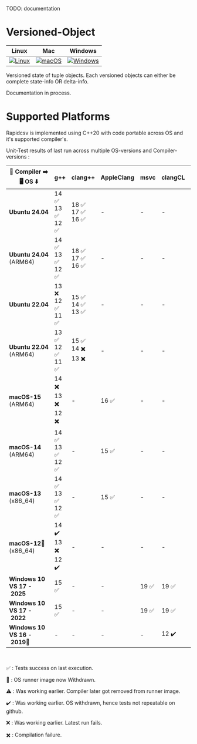 TODO: documentation


Versioned-Object
================

[//]: # (<img src="images/RefactoringInProgress.jpg" width="500">)

[//]: # (## Documentation is **NOT** updated to latest changes.)



| **Linux** | **Mac** | **Windows** |
|-----------|---------|-------------|
| [![Linux](https://github.com/panchaBhuta/DataStructureLib/actions/workflows/linux.yml/badge.svg)](https://github.com/panchaBhuta/DataStructureLib/actions/workflows/linux.yml) | [![macOS](https://github.com/panchaBhuta/DataStructureLib/actions/workflows/macos.yml/badge.svg)](https://github.com/panchaBhuta/DataStructureLib/actions/workflows/macos.yml) | [![Windows](https://github.com/panchaBhuta/DataStructureLib/actions/workflows/windows.yml/badge.svg)](https://github.com/panchaBhuta/DataStructureLib/actions/workflows/windows.yml) |

Versioned state of tuple objects. Each versioned objects can either be complete state-info OR delta-info.

Documentation in process.


Supported Platforms
===================
Rapidcsv is implemented using C++20 with code portable across OS and it's supported compiler's.<br>

Unit-Test results of last run across multiple OS-versions and Compiler-versions :

| <nobr>🤖&nbsp;Compiler&nbsp;➡️</nobr><br><nobr>🖥️ OS ⬇️</nobr> | **g++** | **clang++** | **AppleClang** | **msvc** | **clangCL** | default&nbsp;Compiler |
|------------|------------|------------------|--------------|--------------|--------------|--------------|
| **Ubuntu&nbsp;24.04** | 14 ✅<br>13 ✅<br>12 ✅ | 18 ✅<br>17 ✅<br>16 ✅ | - | - | - | default: g++-13<br>clang: clang++-18 |
| **Ubuntu&nbsp;24.04**<br>(ARM64) | 14 ✅<br>13 ✅<br>12 ✅ | 18 ✅<br>17 ✅<br>16 ✅ | - | - | - | default: g++-13<br>clang: clang++-18 |
| **Ubuntu&nbsp;22.04** | 13 ❌<br> 12 ✅<br>11 ✅ | 15 ✅<br>14 ✅<br>13 ✅ | - | - | - | default: g++-11<br>clang: clang++-14 |
| **Ubuntu&nbsp;22.04**<br>(ARM64) | 13 ✅<br> 12 ✅<br>11 ✅ | 15 ✅<br>14 ✖️<br>13 ✖️ | - | - | - | default: g++-11<br>clang: clang++-14 |
| **macOS-15**<br>(ARM64) | 14 ✖️<br> 13 ✖️<br>12 ✖️ | - | 16 ✅ | - | - | AppleClang&nbsp;16 |
| **macOS-14**<br>(ARM64) | 14 ✅<br> 13 ✅<br>12 ✅ | - | 15 ✅ | - | - | AppleClang&nbsp;15 |
| **macOS-13**<br>(x86_64) | 14 ✅<br> 13 ✅<br>12 ✅ | - | 15 ✅ | - | - | AppleClang&nbsp;15 |
| **macOS-12🦖**<br>(x86_64) | 14 ✔️<br> 13 ✖️<br>12 ✔️ | - | - | - | - | AppleClang&nbsp;14 |
| **Windows&nbsp;10<br>VS&nbsp;17&nbsp;-&nbsp;2025** | 15 ✅ | - | - | 19 ✅ | 19 ✅ | msvc 19 |
| **Windows&nbsp;10<br>VS&nbsp;17&nbsp;-&nbsp;2022** | 15 ✅ | - | - | 19 ✅ | 19 ✅ | msvc 19 |
| **Windows&nbsp;10<br>VS&nbsp;16&nbsp;-&nbsp;2019🦖** | - | - | - | - | 12 ✔️ | - |

<br>

[//]: # (for special characters , refer :: https://www.vertex42.com/ExcelTips/unicode-symbols.html)

✅ : Tests success on last execution.

🦖 : OS runner image now Withdrawn.

⚠️ : Was working earlier. Compiler later got removed from runner image.

✔️ : Was working earlier. OS withdrawn, hence tests not repeatable on github.

❌ : Was working earlier. Latest run fails.

✖️ : Compilation failure.

<br>


